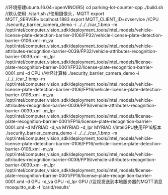 //环境搭建ubuntu16.04+openVINO(R5)
cd parking-lot-counter-cpp
./build.sh
//默认使用
./start.sh
//使用摄像头，MQTT
export MQTT_SERVER=localhost:1883
export MQTT_CLIENT_ID=cvservice
//CPU
./security_barrier_camera_demo -i ../../../car_1.bmp -m /opt/intel/computer_vision_sdk/deployment_tools/intel_models/vehicle-license-plate-detection-barrier-0106/FP32/vehicle-license-plate-detection-barrier-0106.xml -m_va /opt/intel/computer_vision_sdk/deployment_tools/intel_models/vehicle-attributes-recognition-barrier-0039/FP32/vehicle-attributes-recognition-barrier-0039.xml -m_lpr /opt/intel/computer_vision_sdk/deployment_tools/intel_models/license-plate-recognition-barrier-0001/FP32/license-plate-recognition-barrier-0001.xml -d CPU
//神经计算棒
./security_barrier_camera_demo -i ../../../car_1.bmp -m /opt/intel/computer_vision_sdk/deployment_tools/intel_models/vehicle-license-plate-detection-barrier-0106/FP16/vehicle-license-plate-detection-barrier-0106.xml -m_va /opt/intel/computer_vision_sdk/deployment_tools/intel_models/vehicle-attributes-recognition-barrier-0039/FP16/vehicle-attributes-recognition-barrier-0039.xml -m_lpr /opt/intel/computer_vision_sdk/deployment_tools/intel_models/license-plate-recognition-barrier-0001/FP16/license-plate-recognition-barrier-0001.xml -d MYRIAD -d_va MYRIAD -d_lpr MYRIAD 
//intelGPU使用FP16版本
./security_barrier_camera_demo -i ../../../car_1.bmp -m /opt/intel/computer_vision_sdk/deployment_tools/intel_models/vehicle-license-plate-detection-barrier-0106/FP16/vehicle-license-plate-detection-barrier-0106.xml -m_va /opt/intel/computer_vision_sdk/deployment_tools/intel_models/vehicle-attributes-recognition-barrier-0039/FP16/vehicle-attributes-recognition-barrier-0039.xml -m_lpr /opt/intel/computer_vision_sdk/deployment_tools/intel_models/license-plate-recognition-barrier-0001/FP16/license-plate-recognition-barrier-0001.xml -d GPU -d_va GPU -d_lpr GPU 
//监视发送到本地服务器的MQTT消息
mosquitto_sub -t 'carid/results'


